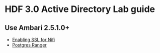 # HDF 3.0 Active Directory Lab guide
## Use Ambari 2.5.1.0+
* [Enabling SSL for Nifi](https://docs.hortonworks.com/HDPDocuments/HDF3/HDF-3.0.0/bk_security/content/ch_enabling-ssl-for-nifi.html)
* [Postgres Ranger](https://docs.hortonworks.com/HDPDocuments/HDF3/HDF-3.0.0/bk_security/content/configuring_postgresql_for_ranger.html)



